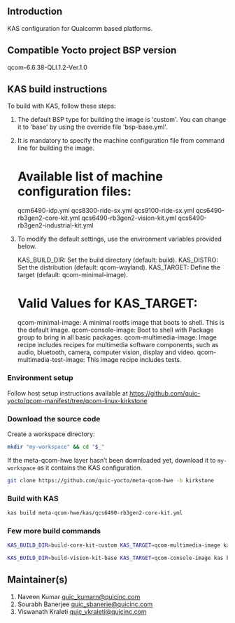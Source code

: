 ## Introduction
KAS configuration for Qualcomm based platforms.

## Compatible Yocto project BSP version
qcom-6.6.38-QLI.1.2-Ver.1.0

## KAS build instructions

To build with KAS, follow these steps:

1. The default BSP type for building the image is 'custom'. You can change it to 'base' by using the override file 'bsp-base.yml'.

2. It is mandatory to specify the machine configuration file from command line for building the image.

	Available list of machine configuration files:
	===============================================
	qcm6490-idp.yml
	qcs8300-ride-sx.yml
	qcs9100-ride-sx.yml
	qcs6490-rb3gen2-core-kit.yml
	qcs6490-rb3gen2-vision-kit.yml
	qcs6490-rb3gen2-industrial-kit.yml

4. To modify the default settings, use the environment variables provided below.

	KAS_BUILD_DIR: Set the build directory (default: build).
	KAS_DISTRO: Set the distribution (default: qcom-wayland).
	KAS_TARGET: Define the target (default: qcom-minimal-image).

	Valid Values for KAS_TARGET:
	==============================
	qcom-minimal-image: A minimal rootfs image that boots to shell. This is the default image.
	qcom-console-image: Boot to shell with Package group to bring in all basic packages.
	qcom-multimedia-image: Image recipe includes recipes for multimedia software components,
				such as audio, bluetooth, camera, computer vision, display and video.
	qcom-multimedia-test-image: This image recipe includes tests.


### Environment setup
Follow host setup instructions available at https://github.com/quic-yocto/qcom-manifest/tree/qcom-linux-kirkstone

### Download the source code
Create a workspace directory:
```bash
mkdir "my-workspace" && cd "$_"
```

If the meta-qcom-hwe layer hasn’t been downloaded yet, download it to `my-workspace` as it contains the KAS configuration.
```bash
git clone https://github.com/quic-yocto/meta-qcom-hwe -b kirkstone
```

### Build with KAS
```bash
kas build meta-qcom-hwe/kas/qcs6490-rb3gen2-core-kit.yml
```

### Few more build commands
```bash
KAS_BUILD_DIR=build-core-kit-custom KAS_TARGET=qcom-multimedia-image kas build meta-qcom-hwe/kas/qcs6490-rb3gen2-core-kit.yml
```
```bash
KAS_BUILD_DIR=build-vision-kit-base KAS_TARGET=qcom-console-image kas build meta-qcom-hwe/kas/qcs6490-rb3gen2-vision-kit.yml:meta-qcom-hwe/kas/bsp-base.yml
```

## Maintainer(s)
1. Naveen Kumar <quic_kumarn@quicinc.com>
2. Sourabh Banerjee <quic_sbanerje@quicinc.com>
3. Viswanath Kraleti <quic_vkraleti@quicinc.com>
